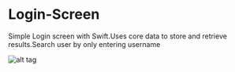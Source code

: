 Login-Screen
============

Simple Login screen with Swift.Uses core data to store and retrieve results.Search user by only entering username



![alt tag](http://s25.postimg.org/gyatz879r/loginimage.png)
